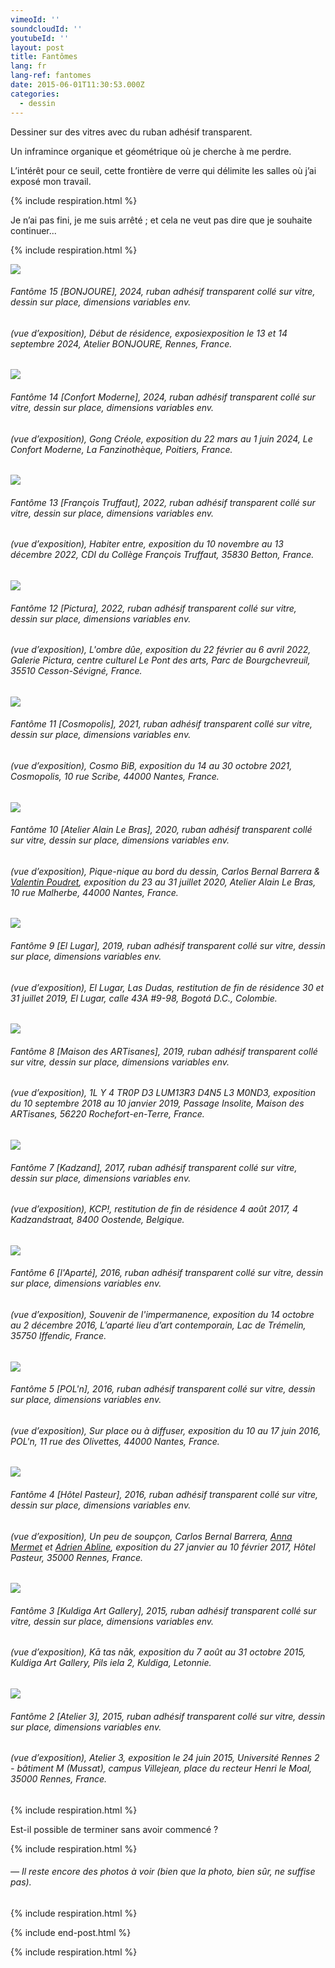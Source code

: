 ```yaml
---
vimeoId: ''
soundcloudId: ''
youtubeId: ''
layout: post
title: Fantômes
lang: fr
lang-ref: fantomes
date: 2015-06-01T11:30:53.000Z
categories:
  - dessin
---
```


Dessiner sur des vitres avec du ruban adhésif transparent.

Un inframince organique et géométrique où je cherche à me perdre.

L’intérêt pour ce seuil, cette frontière de verre qui délimite les salles où j’ai exposé mon travail.

{% include respiration.html %}

Je n’ai pas fini, je me suis arrêté ; et cela ne veut pas dire que je souhaite continuer...

{% include respiration.html %}

![](</imgs/PXL_20240913_151159646.NIGHT UP.jpg>)

###### *Fantôme 15 \[BONJOURE]*, 2024, ruban adhésif transparent collé sur vitre, dessin sur place, dimensions variables env.

###### (vue d’exposition), *Début de résidence*, exposiexposition le 13 et 14 septembre 2024, Atelier BONJOURE, Rennes, France.

![](</imgs/PXL_20240323_093305786.NIGHT UP.jpg>)

###### *Fantôme 14 \[Confort Moderne]*, 2024, ruban adhésif transparent collé sur vitre, dessin sur place, dimensions variables env.

###### (vue d’exposition), *Gong Créole*, exposition du 22 mars au 1 juin 2024, Le Confort Moderne, La Fanzinothèque, Poitiers, France.

![](/imgs/pxl_20221110_132825408-night-up.jpg)

###### *Fantôme 13 \[François Truffaut]*, 2022, ruban adhésif transparent collé sur vitre, dessin sur place, dimensions variables env.

###### (vue d’exposition), *Habiter entre*, exposition du 10 novembre au 13 décembre 2022, CDI du Collège François Truffaut, 35830 Betton, France.

![](/imgs/fantome12-up.jpg)

###### *Fantôme 12 \[Pictura]*, 2022, ruban adhésif transparent collé sur vitre, dessin sur place, dimensions variables env.

###### (vue d’exposition), *L'ombre dûe*, exposition du 22 février au 6 avril 2022, Galerie Pictura, centre culturel Le Pont des arts, Parc de Bourgchevreuil, 35510 Cesson-Sévigné, France.

![](/imgs/fantome-11-up.jpg)

###### *Fantôme 11 \[Cosmopolis]*, 2021, ruban adhésif transparent collé sur vitre, dessin sur place, dimensions variables env.

###### (vue d’exposition), *Cosmo BiB*, exposition du 14 au 30 octobre 2021, Cosmopolis, 10 rue Scribe, 44000 Nantes, France.

![](/imgs/fantome10-up.jpg)

###### *Fantôme 10 \[Atelier Alain Le Bras]*, 2020, ruban adhésif transparent collé sur vitre, dessin sur place, dimensions variables env.

###### (vue d’exposition), *Pique-nique au bord du dessin*, Carlos Bernal Barrera & [Valentin Poudret](http://www.valentin-poudret.com), exposition du 23 au 31 juillet 2020, Atelier Alain Le Bras, 10 rue Malherbe, 44000 Nantes, France.

![](/imgs/fantome09-up.jpg)

###### *Fantôme 9 \[El Lugar]*, 2019, ruban adhésif transparent collé sur vitre, dessin sur place, dimensions variables env.

###### (vue d’exposition), *El Lugar, Las Dudas*, restitution de fin de résidence 30 et 31 juillet 2019, El Lugar, calle 43A #9-98, Bogotá D.C., Colombie.

![](/imgs/fantome-8-up.jpg)

###### *Fantôme 8 \[Maison des ARTisanes]*, 2019, ruban adhésif transparent collé sur vitre, dessin sur place, dimensions variables env.

###### (vue d’exposition), *1L Y 4 TR0P D3 LUM13R3 D4N5 L3 M0ND3*, exposition du 10 septembre 2018 au 10 janvier 2019, Passage Insolite, Maison des ARTisanes, 56220 Rochefort-en-Terre, France.

![](/imgs/fantome07-up.jpg)

###### *Fantôme 7 \[Kadzand]*, 2017, ruban adhésif transparent collé sur vitre, dessin sur place, dimensions variables env.

###### (vue d’exposition), *KCP!*, restitution de fin de résidence 4 août 2017, 4 Kadzandstraat, 8400 Oostende, Belgique.

![](/imgs/fantome06-up.jpg)

###### *Fantôme 6 \[l'Aparté]*, 2016, ruban adhésif transparent collé sur vitre, dessin sur place, dimensions variables env.

###### (vue d’exposition), *Souvenir de l'impermanence*, exposition du 14 octobre au 2 décembre 2016, L’aparté lieu d’art contemporain, Lac de Trémelin, 35750 Iffendic, France.

![](/imgs/fantome05-up.jpg)

###### *Fantôme 5 \[POL'n]*, 2016, ruban adhésif transparent collé sur vitre, dessin sur place, dimensions variables env.

###### (vue d’exposition), *Sur place ou à diffuser*, exposition du 10 au 17 juin 2016, POL'n, 11 rue des Olivettes, 44000 Nantes, France.

![](/imgs/fantome-4-up.jpg)

###### *Fantôme 4 \[Hôtel Pasteur]*, 2016, ruban adhésif transparent collé sur vitre, dessin sur place, dimensions variables env.

###### (vue d’exposition), *Un peu de soupçon*, Carlos Bernal Barrera, [Anna Mermet](http://mermet.wixsite.com/annamermet) et [Adrien Abline](http://ablineadrien.com/), exposition du 27 janvier au 10 février 2017, Hôtel Pasteur, 35000 Rennes, France.

![](/imgs/fantome03-up.jpg)

###### *Fantôme 3 \[Kuldiga Art Gallery]*, 2015, ruban adhésif transparent collé sur vitre, dessin sur place, dimensions variables env.

###### (vue d’exposition), *Kā tas nāk*, exposition du 7 août au 31 octobre 2015, Kuldiga Art Gallery, Pils iela 2, Kuldiga, Letonnie.

![](/imgs/fantome02-up.jpg)

###### *Fantôme 2 \[Atelier 3]*, 2015, ruban adhésif transparent collé sur vitre, dessin sur place, dimensions variables env.

###### (vue d’exposition), *Atelier 3*, exposition le 24 juin 2015, Université Rennes 2 - bâtiment M (Mussat), campus Villejean, place du recteur Henri le Moal, 35000 Rennes, France.

{% include respiration.html %}

Est-il possible de terminer sans avoir commencé ?

{% include respiration.html %}

###### — *Il reste encore des photos à voir (bien que la photo, bien sûr, ne suffise pas).*

{% include respiration.html %}

{% include end-post.html %}

{% include respiration.html %}

